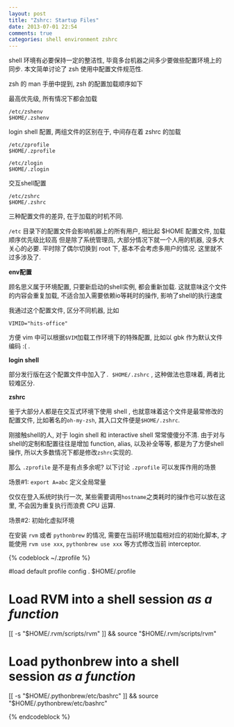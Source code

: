 ```yaml
---
layout: post
title: "Zshrc: Startup Files"
date: 2013-07-01 22:54
comments: true
categories: shell environment zshrc
---
```


shell 环境有必要保持一定的整洁性, 毕竟多台机器之间多少要做些配置环境上的同步.
本文简单讨论了 zsh 使用中配置文件规范性.


zsh 的 man 手册中提到, zsh 的配置加载顺序如下

最高优先级, 所有情况下都会加载

```
/etc/zshenv
$HOME/.zshenv
```

login shell 配置, 两组文件的区别在于, 中间存在着 zshrc 的加载

```
/etc/zprofile
$HOME/.zprofile

/etc/zlogin
$HOME/.zlogin
```


交互shell配置

```
/etc/zshrc
$HOME/.zshrc
```

三种配置文件的差异, 在于加载的时机不同.

`/etc` 目录下的配置文件会影响机器上的所有用户, 相比起 $HOME 配置文件, 加载顺序优先级比较高
但是除了系统管理员, 大部分情况下就一个人用的机器, 没多大关心的必要.
 平时除了偶尔切换到 root 下, 基本不会考虑多用户的情况. 这里就不过多涉及了.

**env配置**


顾名思义属于环境配置, 只要新启动的shell实例, 都会重新加载. 这就意味这个文件的内容会重复加载, 不适合加入需要依赖io等耗时的操作, 影响了shell的执行速度

我通过这个配置文件, 区分不同机器, 比如

```
VIMID="hits-office"
```

方便 vim 中可以根据`$VIM`加载工作环境下的特殊配置, 比如以 gbk 作为默认文件编码 :( .

**login shell**

部分发行版在这个配置文件中加入了`. $HOME/.zshrc` , 这种做法也意味着, 两者比较难区分.

**zshrc**

鉴于大部分人都是在交互式环境下使用 shell , 也就意味着这个文件是最常修改的配置文件, 比如著名的`oh-my-zsh`, 其入口文件便是`$HOME/.zshrc`. 

刚接触shell的人, 对于 login shell 和 interactive shell 常常傻傻分不清.
由于对与shell的定制和配置往往是增加 function, alias, 以及补全等等, 都是为了方便shell操作, 所以大多数情况下都是修改`zshrc`实现的.

那么 `.zprofile` 是不是有点多余呢? 以下讨论 `.zprofile` 可以发挥作用的场景

场景#1: `export A=abc` 定义全局常量

仅仅在登入系统时执行一次, 某些需要调用`hostname`之类耗时的操作也可以放在这里, 不会因为重复执行而浪费 CPU 运算.

场景#2: 初始化虚拟环境

在安装 `rvm` 或者 `pythonbrew` 的情况, 需要在当前环境加载相对应的初始化脚本, 才能使用 `rvm use xxx`, `pythonbrew use xxx` 等方式修改当前 interceptor.

{% codeblock ~/.zprofile %}

#load default profile config
. $HOME/.profile

# Load RVM into a shell session *as a function*
[[ -s "$HOME/.rvm/scripts/rvm" ]] && source "$HOME/.rvm/scripts/rvm"
# Load pythonbrew into a shell session *as a function*
[[ -s "$HOME/.pythonbrew/etc/bashrc" ]] && source "$HOME/.pythonbrew/etc/bashrc"

{% endcodeblock %}
